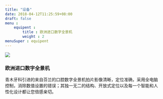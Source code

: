 ```yaml
---
title: "设备"
date: 2018-04-12T11:25:59+08:00
draft: false
menu :
    equipent : 
        title : 欧洲进口数字全景机
        weight : 2
menuSuper : equipent
---
```

![](/img/qmts2.jpg)

### 欧洲进口数字全景机

青木牙科引进的来自芬兰的口腔数字全景机拍片影像清晰，定位准确，采用全电脑控制，消除数值设置的错误；其独一无二的结构、开放式定位以及每一个智能和人性化设计都让您倍感亲切。